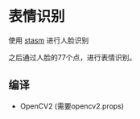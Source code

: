 # 表情识别

使用 [stasm](http://www.milbo.users.sonic.net/stasm/) 进行人脸识别

之后通过人脸的77个点，进行表情识别。

## 编译

- OpenCV2 (需要opencv2.props)